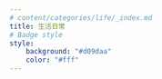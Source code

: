 ```yaml
---
# content/categories/life/_index.md
title: 生活日常
# Badge style
style:
    background: "#d09daa"
    color: "#fff"
---
```

